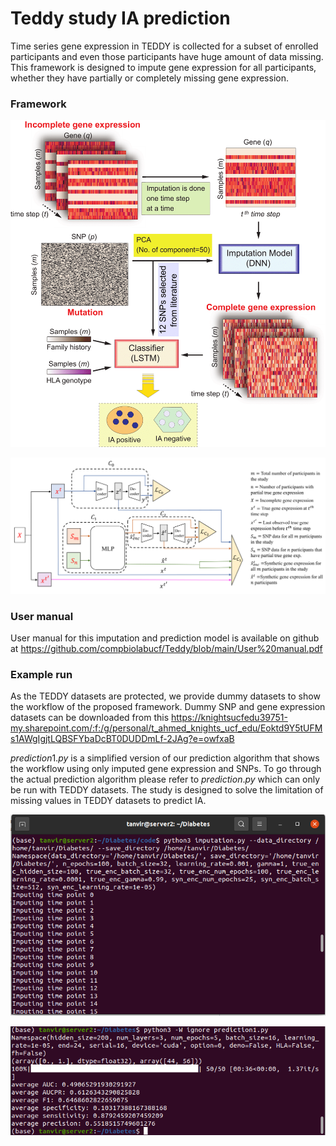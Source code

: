 # Teddy study IA prediction

Time series gene expression in TEDDY is collected for a subset of enrolled participants and even those participants have huge amount of data missing. This framework is designed to impute gene expression for all participants, whether they have partially or completely missing gene expression.     

### **Framework**

![Image description](https://github.com/compbiolabucf/Teddy/blob/main/Figure_2-1.png)

![Image description](https://github.com/compbiolabucf/Teddy/blob/main/Figure_3.png)

### **User manual**
User manual for this imputation and prediction model is available on github at https://github.com/compbiolabucf/Teddy/blob/main/User%20manual.pdf

### **Example run**
As the TEDDY datasets are protected, we provide dummy datasets to show the workflow of the proposed framework.
Dummy SNP and gene expression datasets can be downloaded from this https://knightsucfedu39751-my.sharepoint.com/:f:/g/personal/t_ahmed_knights_ucf_edu/Eoktd9Y5tUFMs1AWgIgjtLQBSFYbaDcBT0DUDDmLf-2JAg?e=owfxaB


$prediction1.py$ is a simplified version of our prediction algorithm that shows the workflow using only imputed gene expression and SNPs. To go through the actual prediction algorithm please refer to $prediction.py$ which can only be run with TEDDY datasets. The study is designed to solve the limitation of missing values in TEDDY datasets to predict IA. 
<!-- For a more generalized approach involving multi-modal time series and cross-sectional datasets, we have developed another framework downloadable from https://github.com/compbiolabucf/TSEst. -->

![Image description](https://github.com/compbiolabucf/Teddy/blob/main/1.png)

![Image description](https://github.com/compbiolabucf/Teddy/blob/main/2.png)
